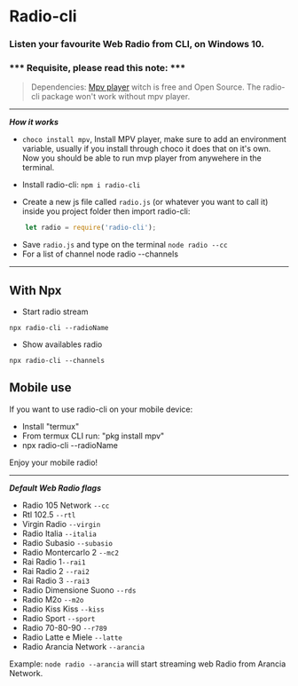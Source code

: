 # Radio-cli
### Listen your favourite Web Radio from CLI, on Windows 10.

### *** Requisite, please read this note: ***
> Dependencies: [Mpv player](https://mpv.io/installation) witch is free and Open Source.
The radio-cli package won't work without mpv player.
---
***How it works***

- ```choco install mpv```,
 Install MPV player, make sure to add an environment variable, usually if you install through choco it does that on it's own. Now you should be able to run mvp player from anywehere in the terminal.

- Install radio-cli:  ```npm i radio-cli```

- Create a new js file called ```radio.js``` (or whatever you want to call it) inside you project folder then import radio-cli:
```js
    let radio = require('radio-cli');
```

- Save ```radio.js``` and type on the terminal ```node radio --cc```
- For a list of channel node radio --channels
---

## With Npx

- Start radio stream

```npx radio-cli --radioName```

- Show availables radio

```npx radio-cli --channels```

## Mobile use

If you want to use radio-cli on your mobile device:
- Install "termux"
- From termux CLI run: "pkg install mpv"
- npx radio-cli --radioName

Enjoy your mobile radio!

---
***Default Web Radio flags***

- Radio 105 Network ```--cc```
- Rtl 102.5 ```--rtl```
- Virgin Radio ```--virgin```
- Radio Italia ```--italia```
- Radio Subasio ```--subasio```
- Radio Montercarlo 2 ```--mc2```
- Rai Radio 1```--rai1```
- Rai Radio 2 ```--rai2```
- Rai Radio 3 ```--rai3```
- Radio Dimensione Suono ```--rds```
- Radio M2o ```--m2o```
- Radio Kiss Kiss ```--kiss```
- Radio Sport ```--sport```
- Radio 70-80-90 ```--r789```
- Radio Latte e Miele ```--latte```
- Radio Arancia Network ```--arancia```

Example: ```node radio --arancia``` will start streaming web Radio from Arancia Network.